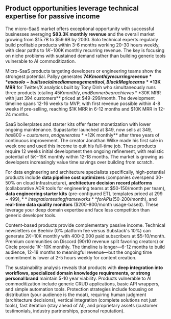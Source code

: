 ## Product opportunities leverage technical expertise for passive income

The micro-SaaS market offers exceptional opportunity with successful businesses averaging **$83.3K monthly revenue** and the overall market growing from $15.7B to $59.6B by 2030. Solo technical experts regularly build profitable products within 3-6 months working 20-30 hours weekly, with clear paths to $1K-$100K monthly recurring revenue. The key is focusing on niche problems with sustained demand rather than building generic tools vulnerable to AI commoditization.

Micro-SaaS products targeting developers or engineering teams show the strongest potential. Pallyy generates **$74K monthly recurring revenue** as a solo-built social media management tool, Black Magic earns **$13K MRR** for Twitter/X analytics built by Tony Dinh who simultaneously runs three products totaling $45K monthly, and Bannerbear achieves **$30K MRR with just 394 customers** priced at $49-299/month. The development timeline spans 12-16 weeks to MVP, with first revenue possible within 4-8 weeks if pre-selling, reaching $1K MRR in 6-12 months and $10K MRR in 12-24 months.

SaaS boilerplates and starter kits offer faster monetization with lower ongoing maintenance. Supastarter launched at $49, now sells at $349, has 800+ customers, and generates **$12K monthly** after three years of continuous improvement. The creator Jonathan Wilke made his first sale in week one and used this income to quit his full-time job. These products require 12 weeks initial development then ongoing refinement, with realistic potential of $5K-$15K monthly within 12-18 months. The market is growing as developers increasingly value time savings over building from scratch.

For data engineering and architecture specialists specifically, high-potential products include **data pipeline cost optimizers** (companies overspend 30-50% on cloud infrastructure), **architecture decision record platforms** (collaborative ADR tools for engineering teams at $50-150/month per team), **data engineering starter kits** (pre-configured ETL templates priced at $299-499), **integration testing frameworks** for APIs ($50-200/month), and **real-time data quality monitors** ($200-800/month usage-based). These leverage your deep domain expertise and face less competition than generic developer tools.

Content-based products provide complementary passive income. Technical newsletters on Beehiiv (0% platform fee versus Substack's 10%) can generate $2K-$10K monthly with 400-2,000 paid subscribers at $5-10/month. Premium communities on Discord (90/10 revenue split favoring creators) or Circle provide $1K-$10K monthly. The timeline is longer—6-12 months to build audience, 12-18 months to meaningful revenue—but the ongoing time commitment is lower at 2-5 hours weekly for content creation.

The sustainability analysis reveals that products with **deep integration into workflows, specialized domain knowledge requirements, or strong personal brand** maintain 5-10 year viability. Products vulnerable to AI commoditization include generic CRUD applications, basic API wrappers, and simple automation tools. Protection strategies include focusing on distribution (your audience is the moat), requiring human judgment (architecture decisions), vertical integration (complete solutions not just tools), fast iteration (stay ahead of AI), and proprietary assets (customer testimonials, industry partnerships, personal reputation).